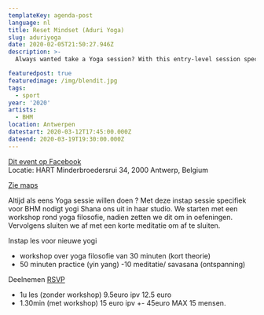 ```yaml
---
templateKey: agenda-post
language: nl
title: Reset Mindset (Aduri Yoga)
slug: aduriyoga
date: 2020-02-05T21:50:27.946Z
description: >-
  Always wanted take a Yoga session? With this entry-level session specifically for BHM, yogi Shana invites us out in her studio. We start with a workshop on yoga philosophy, after which we implement these exercises. We then conclude with a short meditation.

featuredpost: true
featuredimage: /img/blendit.jpg
tags:
  - sport
year: '2020'
artists:
  - BHM
location: Antwerpen
datestart: 2020-03-12T17:45:00.000Z
dateend: 2020-03-19T19:30:00.000Z
---
```

[Dit event op Facebook](https://www.facebook.com/events/845366059293136/)
<br/>
Locatie: HART
Minderbroedersrui 34, 2000 Antwerp, Belgium

[Zie maps](https://g.page/HARTANTWERPEN?share)

Altijd als eens Yoga sessie willen doen ? Met deze instap sessie specifiek voor BHM nodigt yogi Shana
ons uit in haar studio. We starten met een workshop rond yoga filosofie, nadien zetten we dit om in
oefeningen. Vervolgens sluiten we af met een korte meditatie om af te sluiten.

Instap les voor nieuwe yogi
- workshop over yoga filosofie van 30 minuten (kort theorie)
- 50 minuten practice (yin yang)
-10 meditatie/ savasana (ontspanning)

Deelnemen
[RSVP](https://docs.google.com/forms/d/16esI0CaFi8wqcmI10Ghu_5NPVkc76dO3asblBYSwNMQ/viewform?fbclid=IwAR19iGLPPrfQPt75-rnIaNDZ4SMZ4HACQoSzKCj6sAy92tcbcf_epk2NUTw&edit_requested=true)

- 1u les (zonder workshop) 9.5euro ipv 12.5 euro
- 1.30min (met workshop) 15 euro ipv +- 45euro
MAX 15 mensen.
